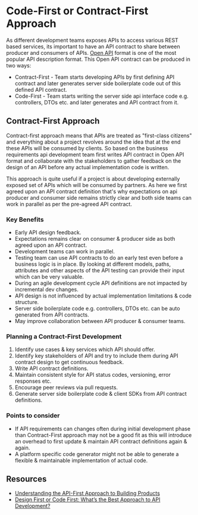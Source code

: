 # Code-First or Contract-First Approach

As different development teams exposes APIs to access various REST based services, its important to have an API contract to share between producer and consumers of APIs. [Open API](https://www.openapis.org/) format is one of the most popular API description format. This Open API contract can be produced in two ways:

- Contract-First - Team starts developing APIs by first defining API contract and later generates server side boilerplate code out of this defined API contract.
- Code-First - Team starts writing the server side api interface code e.g. controllers, DTOs etc. and later generates and API contract from it.

## Contract-First Approach

Contract-first approach means that APIs are treated as "first-class citizens" and everything about a project revolves around the idea that at the end these APIs will be consumed by clients. So based on the business requirements api development team first writes API contract in Open API format and collaborate with the stakeholders to gather feedback on the design of an API before any actual implementation code is written.

This approach is quite useful if a project is about developing externally exposed set of APIs which will be consumed by partners. As here we first agreed upon an API contract definition that's why expectations on api producer and consumer side remains strictly clear and both side teams can work in parallel as per the pre-agreed API contract.

### Key Benefits

- Early API design feedback.
- Expectations remains clear on consumer & producer side as both agreed upon an API contract.
- Development teams can work in parallel.
- Testing team can use API contracts to do an early test even before a business logic is in place. By looking at different models, paths, attributes and other aspects of the API testing can provide their input which can be very valuable.
- During an agile development cycle API definitions are not impacted by incremental dev changes.
- API design is not influenced by actual implementation limitations & code structure.
- Server side boilerplate code e.g. controllers, DTOs etc. can be auto generated from API contracts.
- May improve collaboration between API producer & consumer teams.

### Planning a Contract-First Development

1. Identify use cases & key services which API should offer.
2. Identify key stakeholders of API and try to include them during API contract design to get continuous feedback.
3. Write API contract definitions.
4. Maintain consistent style for API status codes, versioning, error responses etc.
5. Encourage peer reviews via pull requests.
6. Generate server side boilerplate code & client SDKs from API contract definitions.

### Points to consider

- If API requirements can changes often during initial development phase than Contract-First approach may not be a good fit as this will introduce an overhead to first update & maintain API contract definitions again & again.
- A platform specific code generator might not be able to generate a flexible & maintainable implementation of actual code.

## Resources

- [Understanding  the API-First Approach to Building Products](https://swagger.io/resources/articles/adopting-an-api-first-approach/)
- [Design First or Code First: What’s the Best Approach to API Development?](https://swagger.io/blog/api-design/design-first-or-code-first-api-development/)
